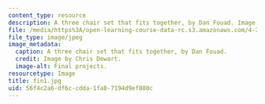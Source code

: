 ```yaml
---
content_type: resource
description: A three chair set that fits together, by Dan Fouad. Image by Chris Dewart.
file: /media/https%3A/open-learning-course-data-rc.s3.amazonaws.com/4-296-furniture-making-spring-2005/56f4c2a6df6ccdda1fa87194d9ef880c_fin1.jpg
file_type: image/jpeg
image_metadata:
  caption: A three chair set that fits together, by Dan Fouad.
  credit: Image by Chris Dewart.
  image-alt: Final projects.
resourcetype: Image
title: fin1.jpg
uid: 56f4c2a6-df6c-cdda-1fa8-7194d9ef880c
---
```

